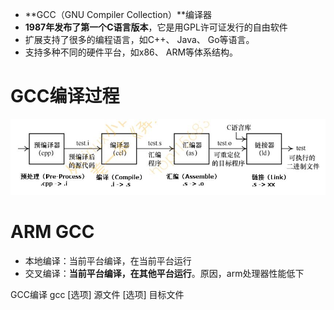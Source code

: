 - **GCC（GNU Compiler Collection）**编译器
- **1987年发布了第一个C语言版本**，它是用GPL许可证发行的自由软件
- 扩展支持了很多的编程语言，如C++、 Java、 Go等语言。
-  支持多种不同的硬件平台，如x86、 ARM等体系结构。

# GCC编译过程 
![](../../photo/paste-809c66b2f581233ac83c71cfdf54902574da527b.jpg)

# ARM GCC 
- 本地编译：当前平台编译，在当前平台运行
- 交叉编译：**当前平台编译，在其他平台运行**。原因，arm处理器性能低下

GCC编译 
gcc [选项] 源文件 [选项] 目标文件 

